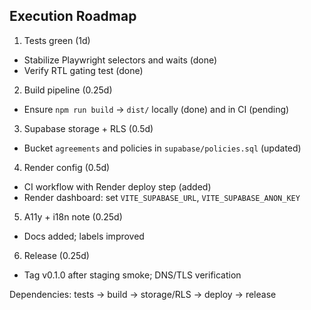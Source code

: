 ## Execution Roadmap

1) Tests green (1d)
- Stabilize Playwright selectors and waits (done)
- Verify RTL gating test (done)

2) Build pipeline (0.25d)
- Ensure `npm run build` → `dist/` locally (done) and in CI (pending)

3) Supabase storage + RLS (0.5d)
- Bucket `agreements` and policies in `supabase/policies.sql` (updated)

4) Render config (0.5d)
- CI workflow with Render deploy step (added)
- Render dashboard: set `VITE_SUPABASE_URL`, `VITE_SUPABASE_ANON_KEY`

5) A11y + i18n note (0.25d)
- Docs added; labels improved

6) Release (0.25d)
- Tag v0.1.0 after staging smoke; DNS/TLS verification

Dependencies: tests → build → storage/RLS → deploy → release



